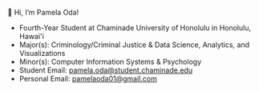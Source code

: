 👋 Hi, I’m Pamela Oda!
-  Fourth-Year Student at Chaminade University of Honolulu in Honolulu, Hawai'i
-  Major(s): Criminology/Criminal Justice & Data Science, Analytics, and Visualizations
-  Minor(s): Computer Information Systems & Psychology
-  Student Email: pamela.oda@student.chaminade.edu
-  Personal Email: pamelaoda01@gmail.com
